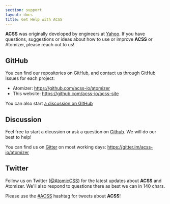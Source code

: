 ```yaml
---
section: support
layout: docs
title: Get Help with ACSS
---
```


<p><b class="Fw(b)">ACSS</b> was originally developed by engineers at <a href="https://www.yahoo.com">Yahoo</a>.  If you have questions, suggestions or ideas about how to use or improve <b class="Fw(b)">ACSS</b> or Atomizer, please reach out to us!</p>

<h2 id="github">GitHub</h2>

<p>You can find our repositories on GitHub, and contact us through GitHub Issues for each project:</p>

<ul>
    <li>Atomizer: <a href="https://github.com/acss-io/atomizer">https://github.com/acss-io/atomizer</a></li>
    <li>This website: <a href="https://github.com/acss-io/acss-site">https://github.com/acss-io/acss-site</a></li>
</ul>

<p>You can also start <a href="https://github.com/acss-io/acss-site/discussions">a discussion on GitHub</a></p>

<h2 id="discussion">Discussion</h2>

<p>Feel free to start a dicussion or ask a question on <a href="https://github.com/acss-io/acss-site/discussions">Github</a>. We will do our best to help!

<p>You can find us on <a href="http://gitter.im">Gitter</a> on most working days: <a href="https://gitter.im/acss-io/atomizer">https://gitter.im/acss-io/atomizer</a></p>

<h2 id="twitter">Twitter</h2>

<p>Follow us on Twitter (<a href="https://twitter.com/atomiccss">@AtomicCSS</a>) for the latest updates about <b class="Fw(b)">ACSS</b> and Atomizer. We&#39;ll also respond to questions there as best we can in 140 chars.</p>

<p>Please use the <a href="https://twitter.com/search?q=ACSS">#ACSS</a> hashtag for tweets about <b class="Fw(b)">ACSS</b>!</p>
